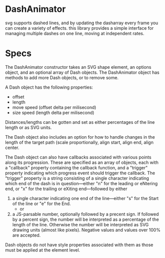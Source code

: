 # DashAnimator
svg supports dashed lines, and by updating the dasharray every frame you can create a variety of effects. this library provides a simple interface for managing multiple dashes on one line, moving at independent rates.

# Specs
The DashAnimator constructor takes an SVG shape element, an options object, and an optional array of Dash objects. The DashAnimator object has methods to add more Dash objects, or to remove some.

A Dash object has the following properties:

- offset
- length
- move speed (offset delta per milisecond)
- size speed (length delta per milisecond)

Distances/lengths can be gotten and set as either percentages of the line length or as SVG units.

The Dash object also includes an option for how to handle changes in the length of the target path (scale proportionally, align start, align end, align center.

The Dash object can also have callbacks associated with various points along its progression. These are specified as an array of objects, each with a "callback" property containing the callback function, and a "trigger" property indicating which progress event should trigger the callback.
The "trigger" property is a string consisting of a single character indicating which end of the dash is in question—either "n" for the leading or eNtering end, or "x" for the trailing or eXiting end—followed by either
1) a single character indicating one end of the line—either "s" for the Start of the line or "e" for the End.
	- or
2) a JS-parsable number, optionally followed by a precent sign. If followed by a percent sign, the number will be interpreted as a percentage of the length of the line. Otherwise the number will be interpreted as SVG drawing units (almost like pixels). Negative values and values over 100% are accepted.

Dash objects do not have style properties associated with them as those must be applied at the element level.
